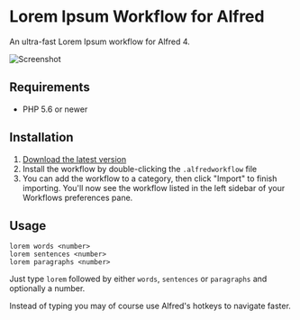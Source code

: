 # Lorem Ipsum Workflow for Alfred

An ultra-fast Lorem Ipsum workflow for Alfred 4.

![Screenshot](screenshot.png)

## Requirements

- PHP 5.6 or newer

## Installation

1. [Download the latest version](https://github.com/tillkruss/alfred-lorem-ipsum/releases/download/v0.2.1/Lorem.Ipsum.alfredworkflow)
2. Install the workflow by double-clicking the `.alfredworkflow` file
3. You can add the workflow to a category, then click "Import" to finish importing. You'll now see the workflow listed in the left sidebar of your Workflows preferences pane.

## Usage

```
lorem words <number>
lorem sentences <number>
lorem paragraphs <number>
```

Just type `lorem` followed by either `words`, `sentences` or `paragraphs` and optionally a number.

Instead of typing you may of course use Alfred's hotkeys to navigate faster.
